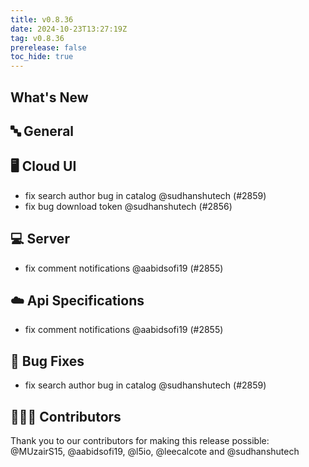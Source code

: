 ```yaml
---
title: v0.8.36
date: 2024-10-23T13:27:19Z
tag: v0.8.36
prerelease: false
toc_hide: true
---
```


## What's New
## 🔤 General
## 🖥 Cloud UI

- fix search author bug in catalog @sudhanshutech (#2859)
- fix bug download token @sudhanshutech (#2856)

## 💻 Server

- fix comment notifications @aabidsofi19 (#2855)

## ☁️ Api Specifications

- fix comment notifications @aabidsofi19 (#2855)

## 🐛 Bug Fixes

- fix search author bug in catalog @sudhanshutech (#2859)

## 👨🏽‍💻 Contributors

Thank you to our contributors for making this release possible:
@MUzairS15, @aabidsofi19, @l5io, @leecalcote and @sudhanshutech

